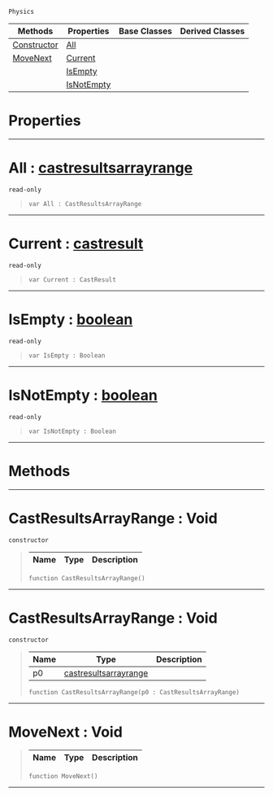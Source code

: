  `Physics`

|Methods|Properties|Base Classes|Derived Classes|
|---|---|---|---|
|[ Constructor](https://github.com/ZilchEngine/ZilchDocs/blob/master/code_reference/class_reference/castresultsarrayrange.markdown#castresultsarrayrange-vo)|[ All](https://github.com/ZilchEngine/ZilchDocs/blob/master/code_reference/class_reference/castresultsarrayrange.markdown#all-zero-engine-document)| | |
|[ MoveNext](https://github.com/ZilchEngine/ZilchDocs/blob/master/code_reference/class_reference/castresultsarrayrange.markdown#movenext-void)|[ Current](https://github.com/ZilchEngine/ZilchDocs/blob/master/code_reference/class_reference/castresultsarrayrange.markdown#current-zero-engine-docu)| | |
| |[ IsEmpty](https://github.com/ZilchEngine/ZilchDocs/blob/master/code_reference/class_reference/castresultsarrayrange.markdown#isempty-zero-engine-docu)| | |
| |[ IsNotEmpty](https://github.com/ZilchEngine/ZilchDocs/blob/master/code_reference/class_reference/castresultsarrayrange.markdown#isnotempty-zero-engine-d)| | |


 #  Properties


---  
 #  All : [castresultsarrayrange](https://github.com/ZilchEngine/ZilchDocs/blob/master/code_reference/class_reference/castresultsarrayrange.markdown)

 `read-only`

> 
> ``` lang=cpp, name=Nada
> var All : CastResultsArrayRange


---  
 #  Current : [castresult](https://github.com/ZilchEngine/ZilchDocs/blob/master/code_reference/class_reference/castresult.markdown)

 `read-only`

> 
> ``` lang=cpp, name=Nada
> var Current : CastResult


---  
 #  IsEmpty : [boolean](https://github.com/ZilchEngine/ZilchDocs/blob/master/code_reference/nada_base_types/boolean.markdown)

 `read-only`

> 
> ``` lang=cpp, name=Nada
> var IsEmpty : Boolean


---  
 #  IsNotEmpty : [boolean](https://github.com/ZilchEngine/ZilchDocs/blob/master/code_reference/nada_base_types/boolean.markdown)

 `read-only`

> 
> ``` lang=cpp, name=Nada
> var IsNotEmpty : Boolean


---  
 #  Methods


---  
 #  CastResultsArrayRange : Void

 `constructor`

> 
> |Name|Type|Description|
> |---|---|---|
> ``` lang=cpp, name=Nada
> function CastResultsArrayRange()
> ``` 


---  
 #  CastResultsArrayRange : Void

 `constructor`

> 
> |Name|Type|Description|
> |---|---|---|
> |p0|[castresultsarrayrange](https://github.com/ZilchEngine/ZilchDocs/blob/master/code_reference/class_reference/castresultsarrayrange.markdown)| |
> ``` lang=cpp, name=Nada
> function CastResultsArrayRange(p0 : CastResultsArrayRange)
> ``` 


---  
 #  MoveNext : Void

> 
> |Name|Type|Description|
> |---|---|---|
> ``` lang=cpp, name=Nada
> function MoveNext()
> ``` 


---  
 

 